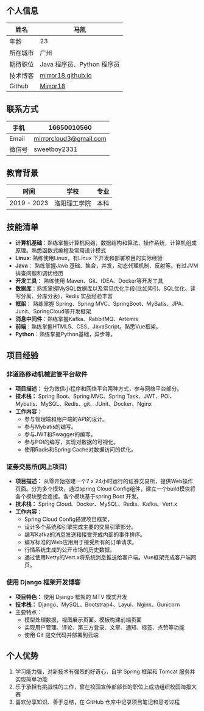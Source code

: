## 个人信息

| 姓名     | 马凯                                              |
| -------- | ------------------------------------------------- |
| 年龄     | 23                                                |
| 所在城市 | 广州                                              |
| 期待职位 | Java 程序员、Python 程序员                        |
| 技术博客 | [mirror18.github.io](https://mirror18.github.io/) |
| Github   | [Mirror18](https://github.com/Mirror18)           |

## 联系方式

| 手机   | 16650010560            |
| ------ | ---------------------- |
| Email  | mirrorcloud3@gmail.com |
| 微信号 | sweetboy2331           |

## 教育背景

| 时间        | 学校         | 专业 |
| ----------- | ------------ | ---- |
| 2019 - 2023 | 洛阳理工学院 | 本科 |

## 技能清单

- **计算机基础**：熟练掌握计算机网络，数据结构和算法，操作系统，计算机组成原理。熟悉函数式编程及常用设计模式
- **Linux**: 熟练使用Linux，有Linux 下开发和部署项目的实际经验
- **Java**： 熟练掌握Java 基础、集合，并发，动态代理机制、反射等。有过JVM 排查问题和调优经历
- **开发工具**： 熟练使用 Maven、Git、IDEA、Docker等开发工具
- **数据库**：熟练掌握MySQL数据库以及常见优化手段(比如索引、SQL优化、读写分离、分库分表)，Redis 实战经验丰富
- **框架**： 熟练掌握 Spring、Spring MVC、SpringBoot、MyBatis、JPA、Junit、SpringCloud等开发框架
- **消息中间件**：熟练掌握Kafka、RabbitMQ、Artemis
- **前端**：熟练掌握HTML5、CSS、JavaScript。熟悉Vue框架。
- **Python**：熟练掌握Python基础，异步等。



## 项目经验

### 非道路移动机械监管平台软件

- **项目描述：** 分为微信小程序和网络平台两种方式，参与网络平台部分。
- **技术栈：** Spring Boot、Spring MVC、Spring Task、JWT、POI、Mybatis、MySQL、Redis、git、JUnit、Docker、Nginx
- **工作内容**：
  - 参与管理端和用户端的API的设计。
  - 参与Mybatis的编写。
  - 参与JWT和Swagger的编写。
  - 参与POI的编写，实现对数据的可视化。
  - 使用Radis和Spring Cache对数据访问的优化。

### 证券交易所(网上项目)

- **项目描述：** 从零开始搭建一个7 x 24小时运行的证券交易所，提供Web操作页面。分为多个模块，通过spring Cloud Config组件，建立一个build模块将各个模块整合连接。各个模块基于spring Boot 开发。
- **技术栈：** Spring Cloud、Docker、MySQL、Redis、Kafka、Vert.x
- **工作内容**：
  - Spring Cloud Config搭建项目框架，
  - 设计多个系统和引擎完成主要的交易引擎部分。
  - 编写Kafka的消息发送和接受完成内部的事件排序。
  - 编写标准的Web应用用于接受所有的订单请求。
  - 行情系统生成的公开市场的历史数据。
  - 通过使用Netty的Vert.x将系统消息推送给客户端。Vue框架完成客户端网页。


### 使用 Django 框架开发博客

- **项目特色：** 使用 Django 框架的 MTV 模式开发
- **技术栈：** Django、MySQL、Bootstrap4、Layui、Nginx、Gunicorn
- 主要特点：
  - 模型处理数据，视图展示页面，模板构建前端页面
  - 实现用户管理、评论、第三方登录、文章、通知、标签、点赞等功能
  - 使用 Git 提交代码并部署到云端

## 个人优势

1. 学习能力强，对新技术有强烈的好奇心，自学 Spring 框架和 Tomcat 服务并实现简单功能
2. 乐于承担有挑战性的工作，曾在校园宣传部部长的职位上成功组织校园海报大赛
3. 喜欢分享知识、善于总结，在 GitHub 仓库中记录项目笔记和思考过程

